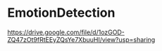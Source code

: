 # EmotionDetection
https://drive.google.com/file/d/1ozGOD-ZQ47zOt9fRtEEyZQsYe7XbuuHI/view?usp=sharing
